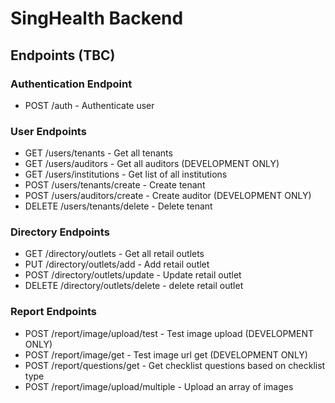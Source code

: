 # SingHealth Backend

## Endpoints (TBC)
### Authentication Endpoint
* POST /auth - Authenticate user
### User Endpoints
* GET /users/tenants - Get all tenants
* GET /users/auditors - Get all auditors (DEVELOPMENT ONLY)
* GET /users/institutions - Get list of all institutions
* POST /users/tenants/create - Create tenant
* POST /users/auditors/create - Create auditor (DEVELOPMENT ONLY)
* DELETE /users/tenants/delete - Delete tenant
### Directory Endpoints
* GET /directory/outlets - Get all retail outlets
* PUT /directory/outlets/add - Add retail outlet
* POST /directory/outlets/update - Update retail outlet
* DELETE /directory/outlets/delete - delete retail outlet
### Report Endpoints
* POST /report/image/upload/test - Test image upload (DEVELOPMENT ONLY)
* POST /report/image/get - Test image url get (DEVELOPMENT ONLY)
* POST /report/questions/get - Get checklist questions based on checklist type
* POST /report/image/upload/multiple - Upload an array of images
